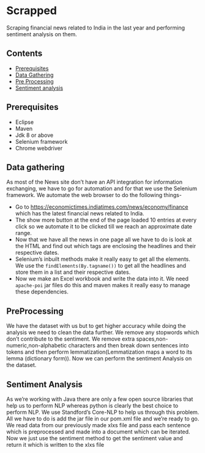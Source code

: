 # Scrapped
Scraping financial news related to India in the last year and performing sentiment analysis on them.

## Contents
* [Prerequisites](#prerequisites)
* [Data Gathering](#Data-gathering)
* [Pre Processing](#PreProcessing)
* [Sentiment analysis](#Sentiment-Analysis)

## Prerequisites
* Eclipse
* Maven
* Jdk 8 or above
* Selenium framework
* Chrome webdriver

## Data gathering

As most of the News site don’t have an API integration for information exchanging, we have to go for automation and for that we use the Selenium framework.
We automate the web browser to do the following things-

* Go to https://economictimes.indiatimes.com/news/economy/finance which has the latest financial news related to India.
*	The show more button at the end of the page loaded 10 entries at every click so we automate it to be clicked till we reach an approximate date range.
*	Now that we have all the news in one page all we have to do is look at the HTML and find out which tags are enclosing the headlines and their respective dates.
*	Selenium’s inbuilt methods make it really easy to get all the elements. We use the `findElements(By.tagname())` to get all the headlines and store them in a list and their respective dates.
*	Now we make an Excel workbook and write the data into it. We need `apache-poi` jar files do this and maven makes it really easy to manage these dependencies. 

## PreProcessing

We have the dataset with us but to get higher accuracy while doing the analysis we need to clean the data further. We remove any stopwords which don’t contribute to the sentiment.
We remove extra spaces,non-numeric,non-alphabetic characters and then break down sentences into tokens and then perform lemmatization(Lemmatization maps a word to its lemma (dictionary form)).
Now we can perform the sentiment Analysis on the dataset.

## Sentiment Analysis

As we’re working with Java there are only a few open source libraries that help us to perform NLP whereas python is clearly the best choice to perform NLP. We use Standford’s Core-NLP to help us through this problem.
All we have to do is add the jar file in our pom.xml file and we’re ready to go. 
We read data from our previously made xlxs file and pass each sentence which is preprocessed and made into a document which can be iterated.
Now we just use the sentiment method to get the sentiment value and return it which is written to the xlxs file
